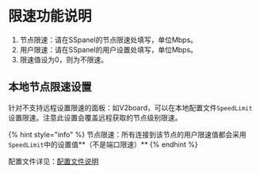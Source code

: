 # 限速功能说明

1. 节点限速：请在SSpanel的节点限速处填写，单位Mbps。
2. 用户限速：请在SSpanel的用户设置处填写，单位Mbps。
3. 限速值设为0，则为不限速。

## 本地节点限速设置

针对不支持远程设置限速的面板：如V2board，可以在本地配置文件`SpeedLimit`设置限速。注意此设置会覆盖远程获取的节点级别限速。

{% hint style="info" %}
节点限速：所有连接到该节点的用户限速值都会采用`SpeedLimit`中的设置值\*\*（不是端口限速）\*\*
{% endhint %}

配置文件详见：[配置文件说明](../xrayr-pei-zhi-wen-jian-shuo-ming/config.md#mian-ban-dui-jie-pei-zhi)
